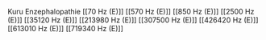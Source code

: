 Kuru Enzephalopathie
[[70 Hz (E)]]
[[570 Hz (E)]]
[[850 Hz (E)]]
[[2500 Hz (E)]]
[[35120 Hz (E)]]
[[213980 Hz (E)]]
[[307500 Hz (E)]]
[[426420 Hz (E)]]
[[613010 Hz (E)]]
[[719340 Hz (E)]]
